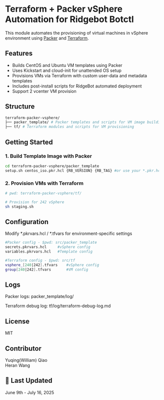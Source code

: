 # Terraform + Packer vSphere Automation for Ridgebot Botctl
This module automates the provisioning of virtual machines in vSphere environment using [Packer](https://www.packer.io/) and [Terraform](https://www.terraform.io/).

## Features

- Builds CentOS and Ubuntu VM templates using Packer
- Uses Kickstart and cloud-init for unattended OS setup
- Provisions VMs via Terraform with custom user-data and metadata templates
- Includes post-install scripts for RidgeBot automated deployment
- Support 2 vcenter VM provision

## Structure

```bash
terraform-packer-vsphere/
├── packer_template/ # Packer templates and scripts for VM image building
├── tf/ # Terraform modules and scripts for VM provisioning
```

## Getting Started

### 1. Build Template Image with Packer

```bash
cd terraform-packer-vsphere/packer_template  
setup.sh centos_iso.pkr.hcl {RB_VERSION} {RB_TAG} #or use your *.pkr.hcl
```

### 2. Provision VMs with Terraform
```bash
# pwd: terraform-packer-vsphere/tf/

# Provision for 242 vSphere
sh staging.sh
```

## Configuration
Modify *.pkrvars.hcl / *.tfvars for environment-specific settings
```bash
#Packer config - $pwd: src/packer_template 
secrets.pkrvars.hcl     #vSphere config
variables.pkrvars.hcl   #Template config
``` 

```bash
#Terraform config - $pwd: src/tf 
vsphere_[240|242].tfvars    #vSphere config
group[240|242].tfvars       #VM config
``` 

## Logs
Packer logs: packer_template/log/

Terraform debug log: tf/log/terraform-debug-log.md

## License
MIT

## Contributor
Yuqing(William) Qiao  
Heran Wang

<!-- Add more contributors as needed -->

## 📅 Last Updated

June 9th - July 16, 2025